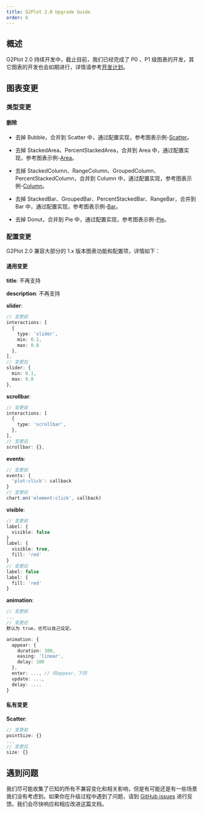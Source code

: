 ```yaml
---
title: G2Plot 2.0 Upgrade Guide
order: 6
---
```


## 概述

G2Plot 2.0 持续开发中，截止目前，我们已经完成了 P0 、P1 级图表的开发，其它图表的开发也会如期进行，详情请参考[开发计划](https://www.yuque.com/antv/g2plot/ffgrfy#U9F3)。

## 图表变更

### 类型变更

#### 删除

- 去掉 Bubble，合并到 Scatter 中，通过配置实现，参考图表示例-[Scatter](../../examples/scatter/basic)。

- 去掉 StackedArea、PercentStackedArea，合并到 Area 中，通过配置实现，参考图表示例-[Area](../../examples/area/basic)。

- 去掉 StackedColumn、RangeColumn、GroupedColumn、PercentStackedColumn，合并到 Column 中，通过配置实现，参考图表示例-[Column](../../examples/column/basic)。

- 去掉 StackedBar、GroupedBar、PercentStackedBar、RangeBar，合并到 Bar 中，通过配置实现，参考图表示例-[Bar](../../examples/bar/basic)。

- 去掉 Donut，合并到 Pie 中，通过配置实现，参考图表示例-[Pie](../../examples/pie/basic)。

### 配置变更

G2Plot 2.0 兼容大部分的 1.x 版本图表功能和配置项，详情如下：

#### 通用变更

**title**: 不再支持

**description**: 不再支持

**slider**:

```ts
// 变更前
interactions: [
  {
    type: 'slider',
    min: 0.1,
    max: 0.8
  },
],
// 变更后
slider: {
  min: 0.1,
  max: 0.8
},
```

**scrollbar**:

```ts
// 变更前
interactions: [
  {
    type: 'scrollbar',
  },
],
// 变更后
scrollbar: {},
```

**events**:

```ts
// 变更前
events: {
  'plot:click': callback
}
// 变更后
chart.on('element:click', callback)
```

**visible**:

```ts
// 变更前
label: {
  visible: false
}
label: {
  visible: true,
  fill: 'red'
}
// 变更后
label: false
label: {
  fill: 'red'
}
```

**animation**:

```ts
// 变更前
...
// 变更后
默认为 true，也可以自己设定。

animation: {
  appear: {
    duration: 300,
    easing: 'linear',
    delay: 100
  },
  enter: ..., // 同appear，下同
  update: ...,
  delay: ....
}
```

#### 私有变更

**Scatter**:

```ts
// 变更前
pointSize: {}
...
// 变更后
size: {}
```

## 遇到问题

我们尽可能收集了已知的所有不兼容变化和相关影响，但是有可能还是有一些场景我们没有考虑到。如果你在升级过程中遇到了问题，请到 [GitHub issues](https://github.com/antvis/G2Plot/issues) 进行反馈。我们会尽快响应和相应改进这篇文档。
